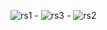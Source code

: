 ![rs1](https://user-images.githubusercontent.com/102507139/191548367-20127596-e4ca-42d9-b71e-9a33c35a361b.png) - 
![rs3](https://user-images.githubusercontent.com/102507139/191548415-1bb2f3e2-43cf-422b-8b20-09f47896fca9.png) -
![rs2](https://user-images.githubusercontent.com/102507139/191548440-981f0473-4a64-4b40-b34a-72b717af92dd.png)
